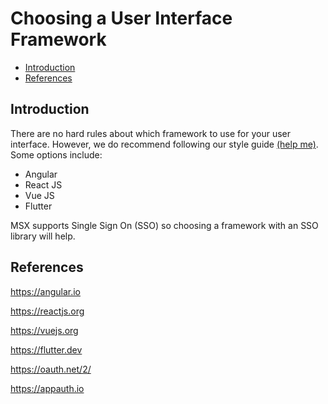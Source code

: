 # Choosing a User Interface Framework
* [Introduction](#introduction)
* [References](#references)

## Introduction
There are no hard rules about which framework to use for your user interface. However, we do recommend following our style guide [(help me)](/docs/reference/msx-ui-style-guide). Some options include:
* Angular
* React JS
* Vue JS
* Flutter

MSX supports Single Sign On (SSO) so choosing a framework with an SSO library will help.

## References
https://angular.io

https://reactjs.org

https://vuejs.org

https://flutter.dev

https://oauth.net/2/

https://appauth.io
